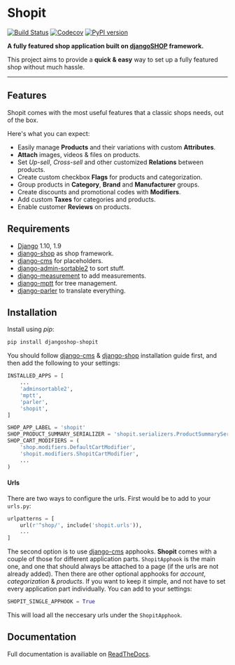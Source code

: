 # Shopit

[![Build Status](https://img.shields.io/travis/dinoperovic/djangoshop-shopit.svg)](https://travis-ci.org/dinoperovic/djangoshop-shopit)
[![Codecov](https://img.shields.io/codecov/c/github/dinoperovic/djangoshop-shopit.svg)](http://codecov.io/github/dinoperovic/djangoshop-shopit)
[![PyPI version](https://img.shields.io/pypi/v/djangoshop-shopit.svg)](https://pypi.python.org/pypi/djangoshop-shopit)

**A fully featured shop application built on [djangoSHOP](http://www.django-shop.org) framework.**

This project aims to provide a **quick & easy** way to set up a fully featured shop without much hassle.

---

## Features

Shopit comes with the most useful features that a classic shops needs, out of the box.

Here's what you can expect:

* Easily manage **Products** and their variations with custom **Attributes**.
* **Attach** images, videos & files on products.
* Set *Up-sell*, *Cross-sell* and other customized **Relations** between products.
* Create custom checkbox **Flags** for products and categorization.
* Group products in **Category**, **Brand** and **Manufacturer** groups.
* Create discounts and promotional codes with **Modifiers**.
* Add custom **Taxes** for categories and products.
* Enable customer **Reviews** on products.

## Requirements

* [Django] 1.10, 1.9
* [django-shop] as shop framework.
* [django-cms] for placeholders.
* [django-admin-sortable2] to sort stuff.
* [django-measurement] to add measurements.
* [django-mptt] for tree management.
* [django-parler] to translate everything.

## Installation

Install using *pip*:

```bash
pip install djangoshop-shopit
```

You should follow [django-cms] & [django-shop] installation guide first, and then add the following to your settings:

```python
INSTALLED_APPS = [
    ...
    'adminsortable2',
    'mptt',
    'parler',
    'shopit',
]

SHOP_APP_LABEL = 'shopit'
SHOP_PRODUCT_SUMMARY_SERIALIZER = 'shopit.serializers.ProductSummarySerializer'
SHOP_CART_MODIFIERS = (
    'shop.modifiers.DefaultCartModifier',
    'shopit.modifiers.ShopitCartModifier',
    ...
)
```

#### Urls

There are two ways to configure the urls. First would be to add to your `urls.py`:

```python
urlpatterns = [
    url(r'^shop/', include('shopit.urls')),
    ...
]
```

The second option is to use [django-cms] apphooks. **Shopit** comes with a couple of those for different application parts. `ShopitApphook` is the main one, and one that should always be attached to a page (if the urls are not already added). Then there are other optional apphooks for *account*, *categorization* & *products*. If you want to keep it simple, and not have to set every application part individually. You can add to your settings:

```python
SHOPIT_SINGLE_APPHOOK = True
```

This will load all the neccesary urls under the `ShopitApphook`.

## Documentation

Full documentation is availiable on [ReadTheDocs](http://djangoshop-shopit.readthedocs.org).


[Django]: https://www.djangoproject.com/
[django-shop]: https://github.com/awesto/django-shop
[django-cms]: https://github.com/divio/django-cms
[django-parler]: https://github.com/django-parler/django-parler
[django-mptt]: https://github.com/django-mptt/django-mptt
[django-admin-sortable2]: https://github.com/jrief/django-admin-sortable2
[django-measurement]: https://github.com/coddingtonbear/django-measurement
